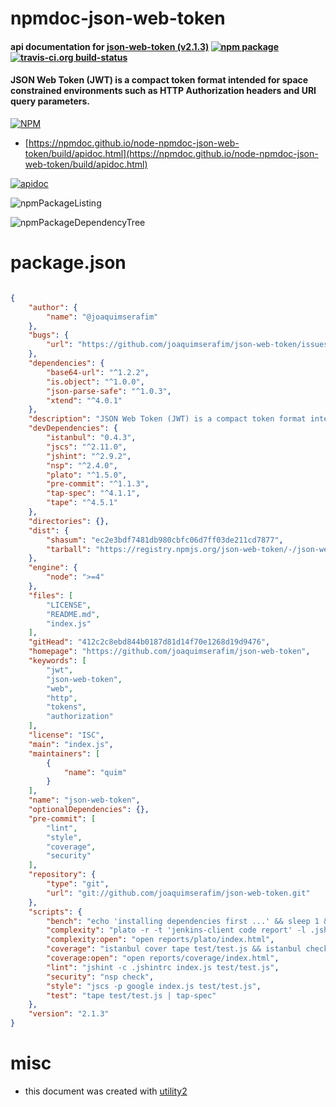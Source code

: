 # npmdoc-json-web-token

#### api documentation for  [json-web-token (v2.1.3)](https://github.com/joaquimserafim/json-web-token)  [![npm package](https://img.shields.io/npm/v/npmdoc-json-web-token.svg?style=flat-square)](https://www.npmjs.org/package/npmdoc-json-web-token) [![travis-ci.org build-status](https://api.travis-ci.org/npmdoc/node-npmdoc-json-web-token.svg)](https://travis-ci.org/npmdoc/node-npmdoc-json-web-token)

#### JSON Web Token (JWT) is a compact token format intended for space constrained environments such as HTTP Authorization headers and URI query parameters.

[![NPM](https://nodei.co/npm/json-web-token.png?downloads=true&downloadRank=true&stars=true)](https://www.npmjs.com/package/json-web-token)

- [https://npmdoc.github.io/node-npmdoc-json-web-token/build/apidoc.html](https://npmdoc.github.io/node-npmdoc-json-web-token/build/apidoc.html)

[![apidoc](https://npmdoc.github.io/node-npmdoc-json-web-token/build/screenCapture.buildCi.browser.%252Ftmp%252Fbuild%252Fapidoc.html.png)](https://npmdoc.github.io/node-npmdoc-json-web-token/build/apidoc.html)

![npmPackageListing](https://npmdoc.github.io/node-npmdoc-json-web-token/build/screenCapture.npmPackageListing.svg)

![npmPackageDependencyTree](https://npmdoc.github.io/node-npmdoc-json-web-token/build/screenCapture.npmPackageDependencyTree.svg)



# package.json

```json

{
    "author": {
        "name": "@joaquimserafim"
    },
    "bugs": {
        "url": "https://github.com/joaquimserafim/json-web-token/issues"
    },
    "dependencies": {
        "base64-url": "^1.2.2",
        "is.object": "^1.0.0",
        "json-parse-safe": "^1.0.3",
        "xtend": "^4.0.1"
    },
    "description": "JSON Web Token (JWT) is a compact token format intended for space constrained environments such as HTTP Authorization headers and URI query parameters.",
    "devDependencies": {
        "istanbul": "0.4.3",
        "jscs": "^2.11.0",
        "jshint": "^2.9.2",
        "nsp": "^2.4.0",
        "plato": "^1.5.0",
        "pre-commit": "^1.1.3",
        "tap-spec": "^4.1.1",
        "tape": "^4.5.1"
    },
    "directories": {},
    "dist": {
        "shasum": "ec2e3bdf7481db980cbfc06d7ff03de211cd7877",
        "tarball": "https://registry.npmjs.org/json-web-token/-/json-web-token-2.1.3.tgz"
    },
    "engine": {
        "node": ">=4"
    },
    "files": [
        "LICENSE",
        "README.md",
        "index.js"
    ],
    "gitHead": "412c2c8ebd844b0187d81d14f70e1268d19d9476",
    "homepage": "https://github.com/joaquimserafim/json-web-token",
    "keywords": [
        "jwt",
        "json-web-token",
        "web",
        "http",
        "tokens",
        "authorization"
    ],
    "license": "ISC",
    "main": "index.js",
    "maintainers": [
        {
            "name": "quim"
        }
    ],
    "name": "json-web-token",
    "optionalDependencies": {},
    "pre-commit": [
        "lint",
        "style",
        "coverage",
        "security"
    ],
    "repository": {
        "type": "git",
        "url": "git://github.com/joaquimserafim/json-web-token.git"
    },
    "scripts": {
        "bench": "echo 'installing dependencies first ...' && sleep 1 && npm i --save-dev benchmark microtime && echo '' && node bench && npm uninstall --save-dev benchmark microtime",
        "complexity": "plato -r -t 'jenkins-client code report' -l .jshintrc -x 'node_modules|reports|test|bench' -d reports/plato .",
        "complexity:open": "open reports/plato/index.html",
        "coverage": "istanbul cover tape test/test.js && istanbul check-coverage",
        "coverage:open": "open reports/coverage/index.html",
        "lint": "jshint -c .jshintrc index.js test/test.js",
        "security": "nsp check",
        "style": "jscs -p google index.js test/test.js",
        "test": "tape test/test.js | tap-spec"
    },
    "version": "2.1.3"
}
```



# misc
- this document was created with [utility2](https://github.com/kaizhu256/node-utility2)
